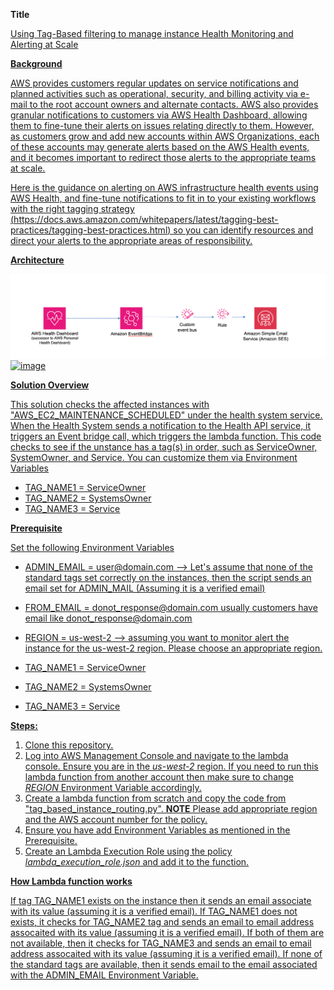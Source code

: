 

**Title**

<u> Using Tag-Based filtering to manage instance Health Monitoring and Alerting at Scale <u>

**Background**

AWS provides customers regular updates on service notifications and planned activities such as operational, security, and billing activity via e-mail to the root account owners and alternate contacts. AWS also provides granular notifications to customers via AWS Health Dashboard, allowing them to fine-tune their alerts on issues relating directly to them. However, as customers grow and add new accounts within AWS Organizations, each of these accounts may generate alerts based on the AWS Health events, and it becomes important to redirect those alerts to the appropriate teams at scale.

Here is the guidance on alerting on AWS infrastructure health events using AWS Health, and fine-tune notifications to fit in to your existing workflows with the right tagging strategy (https://docs.aws.amazon.com/whitepapers/latest/tagging-best-practices/tagging-best-practices.html) so you can identify resources and direct your alerts to the appropriate areas of responsibility. 

**Architecture**

![alt text]( https://github.com/balmohas/Tag-based-instance-route/blob/main/image.png?raw=true)![image](https://github.com/balmohas/Tag-based-instance-route/assets/93612585/301ad588-5df8-41ec-a395-830dc5226f71)


**Solution Overview** 

This solution checks the affected instances with "AWS_EC2_MAINTENANCE_SCHEDULED" under the health system service. When the Health System sends a notification to the Health API service, it triggers an Event bridge call, which triggers the lambda function. This code checks to see if the unstance has a tag(s) in order, such as ServiceOwner, SystemOwner, and Service. You can customize them via Environment Variables
- TAG_NAME1 = ServiceOwner
- TAG_NAME2 = SystemsOwner
- TAG_NAME3 = Service

**Prerequisite** 

Set the following Environment Variables

- ADMIN_EMAIL = user@domain.com --> Let's assume that none of the standard tags set correctly on the instances, then the script sends an email set for ADMIN_MAIL (Assuming it is a verified email)
 
- FROM_EMAIL	= donot_response@domain.com  usually customers have email like donot_response@domain.com

- REGION	= us-west-2 --> assuming you want to monitor alert the instance for the us-west-2 region. Please choose an appropriate region.

- TAG_NAME1 = ServiceOwner
- TAG_NAME2 = SystemsOwner
- TAG_NAME3 = Service 

**Steps:**

1. Clone this repository.
2. Log into AWS Management Console and navigate to the lambda console. Ensure you are in the *us-west-2* region. If you need to run this lambda function from another account then make sure to change *REGION* Environment Variable accordingly.	
3. Create a lambda function from scratch and copy the code from "tag_based_instance_routing.py". **NOTE** Please add appropriate region and the AWS account number for the policy.
4. Ensure you have add Environment Variables as mentioned in the Prerequisite.
5. Create an Lambda Execution Role using the policy *lambda_execution_role.json* and add it to the function.

**How Lambda function works**


If tag TAG_NAME1 exists on the instance then it sends an email associate with its value (assuming it is a verified email). If TAG_NAME1 does not exists, it checks for TAG_NAME2 tag and sends an email to email address assocaited with its value (assuming it is a verified email). If both of them are not available, then it checks for TAG_NAME3 and sends an email to email address assocaited with its value (assuming it is a verified email). If none of the standard tags are available, then it sends email to the email associated with the ADMIN_EMAIL Environment Variable.
 

